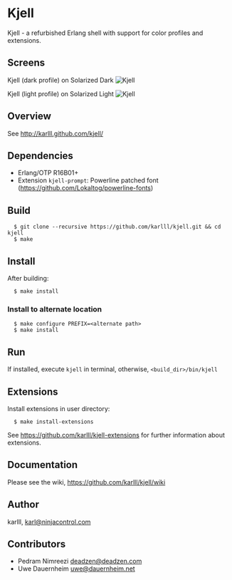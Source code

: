 Kjell
=====

Kjell - a refurbished Erlang shell with support for color profiles and extensions.						

## Screens

Kjell (dark profile) on Solarized Dark
![Kjell](http://karlll.github.io/kjell/images/kjell_demo_3_dark.png)

Kjell (light profile) on Solarized Light
![Kjell](http://karlll.github.io/kjell/images/kjell_demo_3_light.png)

## Overview

See http://karlll.github.com/kjell/

## Dependencies

* Erlang/OTP R16B01+
* Extension `kjell-prompt`: Powerline patched font (https://github.com/Lokaltog/powerline-fonts)

## Build
~~~
  $ git clone --recursive https://github.com/karlll/kjell.git && cd kjell
  $ make
~~~  

## Install

After building:
~~~
  $ make install
~~~  

### Install to alternate location
~~~
  $ make configure PREFIX=<alternate path>
  $ make install
~~~  

## Run

If installed, execute `kjell` in terminal, otherwise, `<build_dir>/bin/kjell`

## Extensions

Install extensions in user directory:
~~~   
  $ make install-extensions
~~~ 

See https://github.com/karlll/kjell-extensions for further information about extensions.

## Documentation

Please see the wiki, https://github.com/karlll/kjell/wiki

## Author

karlll, <karl@ninjacontrol.com>

## Contributors

* Pedram Nimreezi <deadzen@deadzen.com>
* Uwe Dauernheim <uwe@dauernheim.net>
